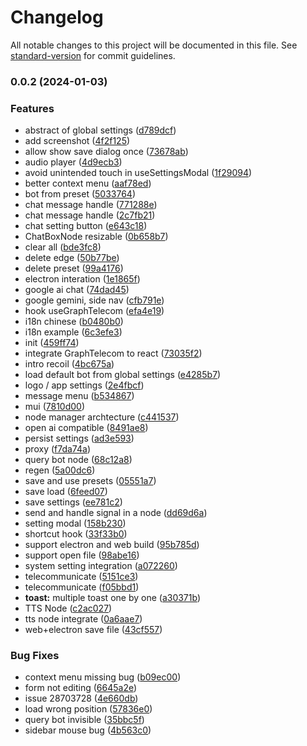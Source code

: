# Changelog

All notable changes to this project will be documented in this file. See [standard-version](https://github.com/conventional-changelog/standard-version) for commit guidelines.

### 0.0.2 (2024-01-03)


### Features

* abstract of global settings ([d789dcf](https://github.com/pluveto/gide/commit/d789dcf245ae5626685f4328a722b8ac986b7cf3))
* add screenshot ([4f2f125](https://github.com/pluveto/gide/commit/4f2f125f4c6740af921855926c22adffbbfe6a1f))
* allow show save dialog once ([73678ab](https://github.com/pluveto/gide/commit/73678ab1ed5ad164fd40f56f3230f1c8d1cafdc7))
* audio player ([4d9ecb3](https://github.com/pluveto/gide/commit/4d9ecb383d21ff52872a115d36d3ca4586c54808))
* avoid unintended touch in useSettingsModal ([1f29094](https://github.com/pluveto/gide/commit/1f290944c63475310fb8921816de79f575d4364d))
* better context menu ([aaf78ed](https://github.com/pluveto/gide/commit/aaf78edeb886af83512230a23f8943b6bb37e637))
* bot from preset ([5033764](https://github.com/pluveto/gide/commit/5033764c1ae1bae8da5c1c40dbeecfb936f72565))
* chat message handle ([771288e](https://github.com/pluveto/gide/commit/771288e0f24c608456ec99a18a3b76a04c41373c))
* chat message handle ([2c7fb21](https://github.com/pluveto/gide/commit/2c7fb2136ae2a27922da41a40e6335f08d9f08bc))
* chat setting button ([e643c18](https://github.com/pluveto/gide/commit/e643c184f251039640c36eee81a226290b8e2f73))
* ChatBoxNode resizable ([0b658b7](https://github.com/pluveto/gide/commit/0b658b7764674716911bf46abfcf2e407148c8a2))
* clear all ([bde3fc8](https://github.com/pluveto/gide/commit/bde3fc870bd2fa657b262236c74789dd89bd2445))
* delete edge ([50b77be](https://github.com/pluveto/gide/commit/50b77bec84ce4c8e70affd53ff05339b1a66d775))
* delete preset ([99a4176](https://github.com/pluveto/gide/commit/99a4176d7bf0b0eb879e4fe0847ba7de2a1e68b7))
* electron interation ([1e1865f](https://github.com/pluveto/gide/commit/1e1865fb4e62b2d61a187f84e4896249c75aad3c))
* google ai chat ([74dad45](https://github.com/pluveto/gide/commit/74dad4503f5145b22300fbe11fca45d1f4d770d6))
* google gemini, side nav ([cfb791e](https://github.com/pluveto/gide/commit/cfb791e3a8061c00dd137cebcbbb6e0d782b2e23))
* hook useGraphTelecom ([efa4e19](https://github.com/pluveto/gide/commit/efa4e19382801902b974b460143372d2b34734cc))
* i18n chinese ([b0480b0](https://github.com/pluveto/gide/commit/b0480b06e3d620421bd0344a1cadffc3da80ffdc))
* i18n example ([6c3efe3](https://github.com/pluveto/gide/commit/6c3efe3f62f4ded44be8ec20d7d931dfee9854dc))
* init ([459ff74](https://github.com/pluveto/gide/commit/459ff7439191045aa2d2a0bda6e5543e07edff06))
* integrate GraphTelecom to react ([73035f2](https://github.com/pluveto/gide/commit/73035f290d3b3aae0ee8834fe3ba4f4d51eaaaad))
* intro recoil ([4bc675a](https://github.com/pluveto/gide/commit/4bc675ad9ecc1859e820649cd3b110df45150426))
* load default bot from global settings ([e4285b7](https://github.com/pluveto/gide/commit/e4285b7e236971d4b5cc4d5287714ac1e09aa938))
* logo / app settings ([2e4fbcf](https://github.com/pluveto/gide/commit/2e4fbcf313040114fe64a89e162949d50ece2104))
* message menu ([b534867](https://github.com/pluveto/gide/commit/b5348670636b2ae662b3ee7552263a451da69020))
* mui ([7810d00](https://github.com/pluveto/gide/commit/7810d008cd9243665f0794e2b5b9e772964eb1d0))
* node manager archtecture ([c441537](https://github.com/pluveto/gide/commit/c441537877b54ac8e8a33026f1ea275cc3dc321a))
* open ai compatible ([8491ae8](https://github.com/pluveto/gide/commit/8491ae84ae2fb629dafd9eb43fb0351128eda346))
* persist settings ([ad3e593](https://github.com/pluveto/gide/commit/ad3e593a52e1fa6b66139e3abfdecdb846ec465f))
* proxy ([f7da74a](https://github.com/pluveto/gide/commit/f7da74abdf96891268a4e0b3041bf194e5064f06))
* query bot node ([68c12a8](https://github.com/pluveto/gide/commit/68c12a8fb6881d7e843b3d55a42250c36c4f930f))
* regen ([5a00dc6](https://github.com/pluveto/gide/commit/5a00dc6c57253189dd010bfce57a548582ae6811))
* save and use presets ([05551a7](https://github.com/pluveto/gide/commit/05551a7d86ccc74e51a59d9377679b5f9f3605cb))
* save load ([6feed07](https://github.com/pluveto/gide/commit/6feed07e2032772f7552aa5deb6e2d4f9f13451e))
* save settings ([ee781c2](https://github.com/pluveto/gide/commit/ee781c271554264eef834c53de08cbba59eeab3c))
* send and handle signal in a node ([dd69d6a](https://github.com/pluveto/gide/commit/dd69d6af0d2699217c9cab1705c90981757262c1))
* setting modal ([158b230](https://github.com/pluveto/gide/commit/158b2302f230c45777cbbac164dedc5a018d8606))
* shortcut hook ([33f33b0](https://github.com/pluveto/gide/commit/33f33b0bd72ec0dd991b454fa56d0749508286cc))
* support electron and web build ([95b785d](https://github.com/pluveto/gide/commit/95b785d3d471642f07037a2f517ceed24d6c1bf1))
* support open file ([98abe16](https://github.com/pluveto/gide/commit/98abe1651455c3fa8c9c22dafd8236eb7fd0d393))
* system setting integration ([a072260](https://github.com/pluveto/gide/commit/a0722602c398c00bc9e8ec57a4189cbf9c4cfcb7))
* telecommunicate ([5151ce3](https://github.com/pluveto/gide/commit/5151ce3972b6c19c5ead33925380fe95683e6e19))
* telecommunicate ([f05bbd1](https://github.com/pluveto/gide/commit/f05bbd11c8ccd25a81ee1166dc8a24f630c6a360))
* **toast:** multiple toast one by one ([a30371b](https://github.com/pluveto/gide/commit/a30371b00846af57512975557962907e645d8dce))
* TTS Node ([c2ac027](https://github.com/pluveto/gide/commit/c2ac02794525ee137ff9230666ee0d26c6ebec00))
* tts node integrate ([0a6aae7](https://github.com/pluveto/gide/commit/0a6aae707499e9ef28f35c4d0baefb0d33b697af))
* web+electron save file ([43cf557](https://github.com/pluveto/gide/commit/43cf5575713fd5c1513df8c7fc8b99857709f370))


### Bug Fixes

* context menu missing bug ([b09ec00](https://github.com/pluveto/gide/commit/b09ec0041d335e2441cab7d47912adc571b07ba7))
* form not editing ([6645a2e](https://github.com/pluveto/gide/commit/6645a2e78c5d634847e135872a5401bf6614dc88))
* issue 28703728 ([4e660db](https://github.com/pluveto/gide/commit/4e660db0ef674086c874d4df57a48cf3b5c0ee27))
* load wrong position ([57836e0](https://github.com/pluveto/gide/commit/57836e074307d820b500c8a26c4ba01b5df7cf14))
* query bot invisible ([35bbc5f](https://github.com/pluveto/gide/commit/35bbc5f123a1deca7a516b11a7a94b1dcd381e78))
* sidebar mouse bug ([4b563c0](https://github.com/pluveto/gide/commit/4b563c0524d581032c1a56143356da21ec198567))
